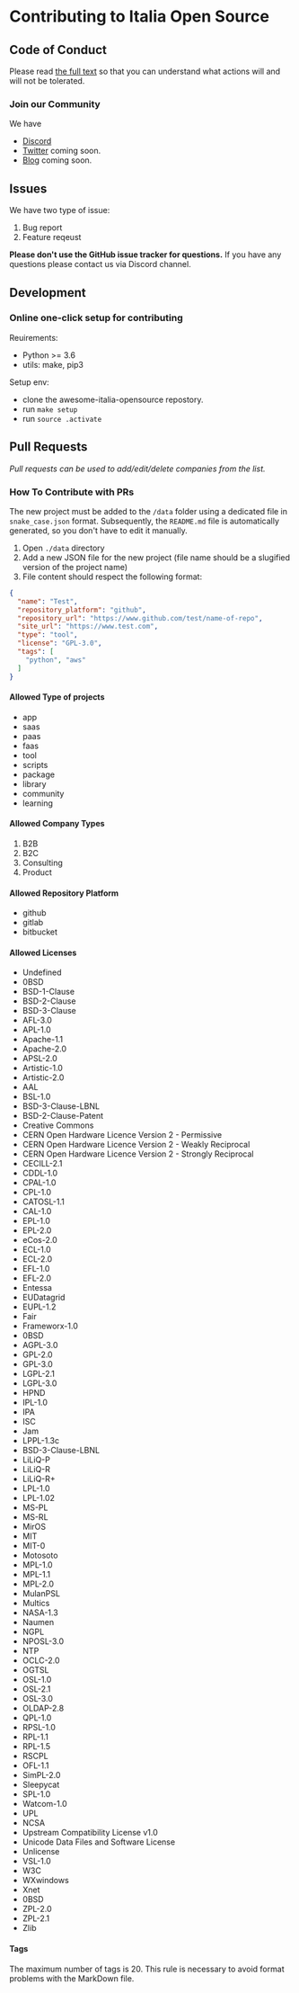 # Contributing to Italia Open Source

## Code of Conduct

Please read [the full text](https://github.com/italia-opensource/awesome-italia-opensource/blob/main/CODE_OF_CONDUCT.md) so that you can understand what actions will and will not be tolerated.

### Join our Community

We have
- [Discord](https://discord.gg/CsPwpqTGDK)
- [Twitter]() coming soon.
- [Blog]() coming soon.

## Issues

We have two type of issue:

1. Bug report
2. Feature reqeust

**Please don't use the GitHub issue tracker for questions.** If you have any questions please contact us via Discord channel.

## Development

### Online one-click setup for contributing

Reuirements:

- Python >= 3.6
- utils: make, pip3

Setup env:

- clone the awesome-italia-opensource repostory.
- run `make setup`
- run `source .activate`


## Pull Requests

*Pull requests can be used to add/edit/delete companies from the list.*

### How To Contribute with PRs

The new project must be added to the `/data` folder using a dedicated file in `snake_case.json` format.
Subsequently, the `README.md` file is automatically generated, so you don't have to edit it manually.

1. Open `./data` directory
2. Add a new JSON file for the new project (file name should be a slugified version of the project name)
3. File content should respect the following format:

```JSON
{
  "name": "Test",
  "repository_platform": "github",
  "repository_url": "https://www.github.com/test/name-of-repo",
  "site_url": "https://www.test.com",
  "type": "tool",
  "license": "GPL-3.0",
  "tags": [
    "python", "aws"
  ]
}
```

#### Allowed Type of projects

- app
- saas
- paas
- faas
- tool
- scripts
- package
- library
- community
- learning

#### Allowed Company Types

1. B2B
2. B2C
3. Consulting
4. Product

#### Allowed Repository Platform

- github
- gitlab
- bitbucket

#### Allowed Licenses

- Undefined
- 0BSD
- BSD-1-Clause
- BSD-2-Clause
- BSD-3-Clause
- AFL-3.0
- APL-1.0
- Apache-1.1
- Apache-2.0
- APSL-2.0
- Artistic-1.0
- Artistic-2.0
- AAL
- BSL-1.0
- BSD-3-Clause-LBNL
- BSD-2-Clause-Patent
- Creative Commons
- CERN Open Hardware Licence Version 2 - Permissive
- CERN Open Hardware Licence Version 2 - Weakly Reciprocal
- CERN Open Hardware Licence Version 2 - Strongly Reciprocal
- CECILL-2.1
- CDDL-1.0
- CPAL-1.0
- CPL-1.0
- CATOSL-1.1
- CAL-1.0
- EPL-1.0
- EPL-2.0
- eCos-2.0
- ECL-1.0
- ECL-2.0
- EFL-1.0
- EFL-2.0
- Entessa
- EUDatagrid
- EUPL-1.2
- Fair
- Frameworx-1.0
- 0BSD
- AGPL-3.0
- GPL-2.0
- GPL-3.0
- LGPL-2.1
- LGPL-3.0
- HPND
- IPL-1.0
- IPA
- ISC
- Jam
- LPPL-1.3c
- BSD-3-Clause-LBNL
- LiLiQ-P
- LiLiQ-R
- LiLiQ-R+
- LPL-1.0
- LPL-1.02
- MS-PL
- MS-RL
- MirOS
- MIT
- MIT-0
- Motosoto
- MPL-1.0
- MPL-1.1
- MPL-2.0
- MulanPSL
- Multics
- NASA-1.3
- Naumen
- NGPL
- NPOSL-3.0
- NTP
- OCLC-2.0
- OGTSL
- OSL-1.0
- OSL-2.1
- OSL-3.0
- OLDAP-2.8
- QPL-1.0
- RPSL-1.0
- RPL-1.1
- RPL-1.5
- RSCPL
- OFL-1.1
- SimPL-2.0
- Sleepycat
- SPL-1.0
- Watcom-1.0
- UPL
- NCSA
- Upstream Compatibility License v1.0
- Unicode Data Files and Software License
- Unlicense
- VSL-1.0
- W3C
- WXwindows
- Xnet
- 0BSD
- ZPL-2.0
- ZPL-2.1
- Zlib

#### Tags

The maximum number of tags is 20. This rule is necessary to avoid format problems with the MarkDown file.
